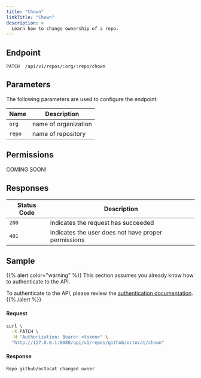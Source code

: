 ```yaml
---
title: "Chown"
linkTitle: "Chown"
description: >
  Learn how to change ownership of a repo.
---
```


## Endpoint

```
PATCH  /api/v1/repos/:org/:repo/chown
```

## Parameters

The following parameters are used to configure the endpoint:

| Name   | Description          |
| ------ | -------------------- |
| `org`  | name of organization |
| `repo` | name of repository   |

## Permissions

COMING SOON!

## Responses

| Status Code | Description                                         |
| ----------- | --------------------------------------------------- |
| `200`       | indicates the request has succeeded                 |
| `401`       | indicates the user does not have proper permissions |

## Sample

{{% alert color="warning" %}}
This section assumes you already know how to authenticate to the API.

To authenticate to the API, please review the [authentication documentation](/docs/api/authentication/).
{{% /alert %}}

#### Request

```sh
curl \
  -X PATCH \
  -H "Authorization: Bearer <token>" \
  "http://127.0.0.1:8080/api/v1/repos/github/octocat/chown"
```

#### Response

```
Repo github/octocat changed owner
```
